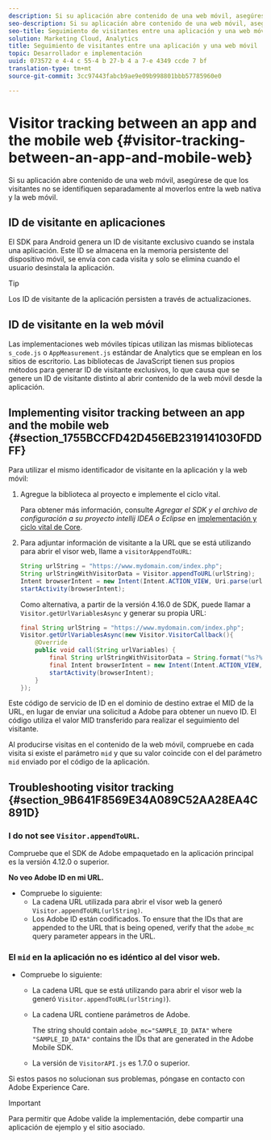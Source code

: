 ```yaml
---
description: Si su aplicación abre contenido de una web móvil, asegúrese de que los visitantes no se identifiquen separadamente al moverlos entre la web nativa y la web móvil.
seo-description: Si su aplicación abre contenido de una web móvil, asegúrese de que los visitantes no se identifiquen separadamente al moverlos entre la web nativa y la web móvil.
seo-title: Seguimiento de visitantes entre una aplicación y una web móvil
solution: Marketing Cloud, Analytics
title: Seguimiento de visitantes entre una aplicación y una web móvil
topic: Desarrollador e implementación
uuid: 073572 e 4-4 c 55-4 b 27-b 4 a 7-e 4349 ccde 7 bf
translation-type: tm+mt
source-git-commit: 3cc97443fabcb9ae9e09b998801bbb57785960e0

---
```



# Visitor tracking between an app and the mobile web {#visitor-tracking-between-an-app-and-mobile-web}

Si su aplicación abre contenido de una web móvil, asegúrese de que los visitantes no se identifiquen separadamente al moverlos entre la web nativa y la web móvil.

## ID de visitante en aplicaciones

El SDK para Android genera un ID de visitante exclusivo cuando se instala una aplicación. Este ID se almacena en la memoria persistente del dispositivo móvil, se envía con cada visita y solo se elimina cuando el usuario desinstala la aplicación.

>[!TIP]
>
>Los ID de visitante de la aplicación persisten a través de actualizaciones.

## ID de visitante en la web móvil

Las implementaciones web móviles típicas utilizan las mismas bibliotecas `s_code.js` o `AppMeasurement.js` estándar de Analytics que se emplean en los sitios de escritorio. Las bibliotecas de JavaScript tienen sus propios métodos para generar ID de visitante exclusivos, lo que causa que se genere un ID de visitante distinto al abrir contenido de la web móvil desde la aplicación.

## Implementing visitor tracking between an app and the mobile web {#section_1755BCCFD42D456EB2319141030FDDFF}

Para utilizar el mismo identificador de visitante en la aplicación y la web móvil:

1. Agregue la biblioteca al proyecto e implemente el ciclo vital.

   Para obtener más información, consulte *Agregar el SDK y el archivo de configuración a su proyecto intellij IDEA o Eclipse* en [implementación y ciclo vital de Core](/help/android/getting-started/dev-qs.md).

1. Para adjuntar información de visitante a la URL que se está utilizando para abrir el visor web, llame a `visitorAppendToURL`:

   ```java
   String urlString = "https://www.mydomain.com/index.php"; 
   String urlStringWithVisitorData = Visitor.appendToURL(urlString); 
   Intent browserIntent = new Intent(Intent.ACTION_VIEW, Uri.parse(urlStringWithVisitorData)); 
   startActivity(browserIntent);
   ```

   Como alternativa, a partir de la versión 4.16.0 de SDK, puede llamar a `Visitor.getUrlVariablesAsync` y generar su propia URL:

   ```java
   final String urlString = "https://www.mydomain.com/index.php"; 
   Visitor.getUrlVariablesAsync(new Visitor.VisitorCallback(){ 
       @Override 
       public void call(String urlVariables) { 
           final String urlStringWithVisitorData = String.format("%s?%s", urlString, urlVariables); 
           final Intent browserIntent = new Intent(Intent.ACTION_VIEW, Uri.parse(urlStringWithVisitorData)); 
           startActivity(browserIntent); 
       } 
   });
   ```

Este código de servicio de ID en el dominio de destino extrae el MID de la URL, en lugar de enviar una solicitud a Adobe para obtener un nuevo ID. El código utiliza el valor MID transferido para realizar el seguimiento del visitante.

Al producirse visitas en el contenido de la web móvil, compruebe en cada visita si existe el parámetro `mid` y que su valor coincide con el del parámetro `mid` enviado por el código de la aplicación.

## Troubleshooting visitor tracking {#section_9B641F8569E34A089C52AA28EA4C891D}

### I do not see `Visitor.appendToURL`.

Compruebe que el SDK de Adobe empaquetado en la aplicación principal es la versión 4.12.0 o superior.

**No veo Adobe ID en mi URL.**

* Compruebe lo siguiente:
   * La cadena URL utilizada para abrir el visor web la generó `Visitor.appendToURL(urlString)`.
   * Los Adobe ID están codificados.
To ensure that the IDs that are appended to the URL that is being opened, verify that the `adobe_mc` query parameter appears in the URL.

### El `mid` en la aplicación no es idéntico al del visor web.

* Compruebe lo siguiente:

   * La cadena URL que se está utilizando para abrir el visor web la generó `Visitor.appendToURL(urlString)`).
   * La cadena URL contiene parámetros de Adobe.

      The string should contain `adobe_mc="SAMPLE_ID_DATA"` where `"SAMPLE_ID_DATA"` contains the IDs that are generated in the Adobe Mobile SDK.
   * La versión de `VisitorAPI.js` es 1.7.0 o superior.

Si estos pasos no solucionan sus problemas, póngase en contacto con Adobe Experience Care.

>[!IMPORTANT]
>
>Para permitir que Adobe valide la implementación, debe compartir una aplicación de ejemplo y el sitio asociado.


